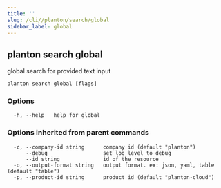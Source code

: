 ```yaml
---
title: ''
slug: /cli//planton/search/global
sidebar_label: global
---
```

## planton search global

global search for provided text input

```
planton search global [flags]
```

### Options

```
  -h, --help   help for global
```

### Options inherited from parent commands

```
  -c, --company-id string      company id (default "planton")
      --debug                  set log level to debug
      --id string              id of the resource
  -o, --output-format string   output format. ex: json, yaml, table (default "table")
  -p, --product-id string      product id (default "planton-cloud")
```

